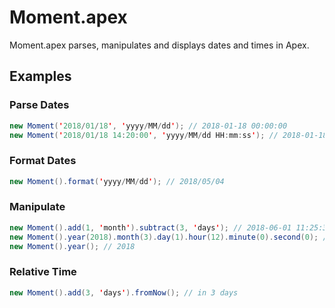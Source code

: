 # Moment.apex
Moment.apex parses, manipulates and displays dates and times in Apex.

## Examples
### Parse Dates
```java
new Moment('2018/01/18', 'yyyy/MM/dd'); // 2018-01-18 00:00:00
new Moment('2018/01/18 14:20:00', 'yyyy/MM/dd HH:mm:ss'); // 2018-01-18 14:20:00
```

### Format Dates
```java
new Moment().format('yyyy/MM/dd'); // 2018/05/04
```

### Manipulate
```java
new Moment().add(1, 'month').subtract(3, 'days'); // 2018-06-01 11:25:37
new Moment().year(2018).month(3).day(1).hour(12).minute(0).second(0); // 2018-03-01 12:00:00
new Moment().year(); // 2018
```

### Relative Time
```java
new Moment().add(3, 'days').fromNow(); // in 3 days
```
